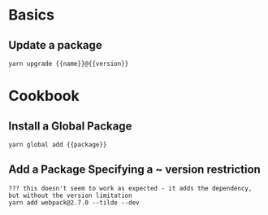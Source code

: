 # Basics

## Update a package

```
yarn upgrade {{name}}@{{version}}
```

# Cookbook

## Install a Global Package

```
yarn global add {{package}}
```

## Add a Package Specifying a ~ version restriction

```
??? this doesn't seem to work as expected - it adds the dependency,
but without the version limitation
yarn add webpack@2.7.0 --tilde --dev
```
